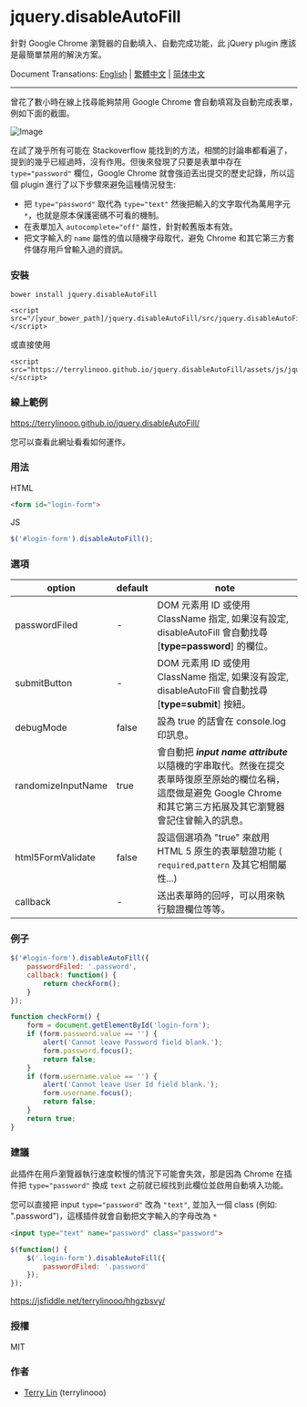 # jquery.disableAutoFill

針對 Google Chrome 瀏覽器的自動填入、自動完成功能，此 jQuery plugin 應該是最簡單禁用的解決方案。

Document Transations: [English](./README.md) | [繁體中文](./README_zh_TW.md) | [简体中文](./README_zh_CN.md)

----

曾花了數小時在線上找尋能夠禁用 Google Chrome 會自動填寫及自動完成表單，例如下面的截圖。

![Image](https://i.imgur.com/j5Mw1ly.png)

在試了幾乎所有可能在 Stackoverflow 能找到的方法，相關的討論串都看遍了，提到的幾乎已經過時，沒有作用。但後來發現了只要是表單中存在 `type="password"` 欄位，Google Chrome 就會強迫丟出提交的歷史記錄，所以這個 plugin 進行了以下步驟來避免這種情況發生:

- 把 `type="password"` 取代為 `type="text"` 然後把輸入的文字取代為萬用字元 `*`，也就是原本保護密碼不可看的機制。
- 在表單加入 `autocomplete="off"` 屬性，針對較舊版本有效。
- 把文字輸入的 `name` 屬性的值以隨機字母取代，避免 Chrome 和其它第三方套件儲存用戶曾輸入過的資訊。 

### 安裝

```
bower install jquery.disableAutoFill
```
```
<script src="/[your_bower_path]/jquery.disableAutoFill/src/jquery.disableAutoFill.min.js"></script>
```

或直接使用

```
<script src="https://terrylinooo.github.io/jquery.disableAutoFill/assets/js/jquery.disableAutoFill.min.js"></script>
```


### 線上範例

https://terrylinooo.github.io/jquery.disableAutoFill/

您可以查看此網址看看如何運作。

### 用法

HTML
```html
<form id="login-form">
```

JS
```javascript
$('#login-form').disableAutoFill();
```

### 選項

option | default | note 
---- | --- | ---
passwordFiled | - | DOM 元素用 ID 或使用 ClassName 指定, 如果沒有設定, disableAutoFill 會自動找尋 [**type=password**] 的欄位。
submitButton | - | DOM 元素用 ID 或使用 ClassName 指定, 如果沒有設定, disableAutoFill 會自動找尋 [**type=submit**] 按紐。
debugMode | false | 設為 true 的話會在 console.log 印訊息。
randomizeInputName | true | 會自動把 <i><strong>input name attribute</strong></i> 以隨機的字串取代。然後在提交表單時復原至原始的欄位名稱，這麼做是避免 Google Chrome 和其它第三方拓展及其它瀏覽器會記住曾輸入的訊息。
html5FormValidate | false | 設這個選項為 "true" 來啟用 HTML 5 原生的表單驗證功能 ( `required`,`pattern` 及其它相關屬性...)
callback | - | 送出表單時的回呼，可以用來執行驗證欄位等等。

### 例子

```javascript
$('#login-form').disableAutoFill({
    passwordFiled: '.password',
    callback: function() {
        return checkForm();
    }
});

function checkForm() {
    form = document.getElementById('login-form');
    if (form.password.value == '') {
        alert('Cannot leave Password field blank.');
        form.password.focus();
        return false;
    }
    if (form.username.value == '') {
        alert('Cannot leave User Id field blank.');
        form.username.focus();
        return false;
    }
    return true;
}
```

### 建議

此插件在用戶瀏覽器執行速度較慢的情況下可能會失效，那是因為 Chrome 在插件把 `type="password"` 換成 `text` 之前就已經找到此欄位並啟用自動填入功能。

您可以直接把 input `type="password"` 改為 `"text"`, 並加入一個 class (例如: ".password")，這樣插件就會自動把文字輸入的字母改為 `*` 

```html
<input type="text" name="password" class="password">
```
```javascript
$(function() {
    $('.login-form').disableAutoFill({
        passwordFiled: '.password'
    });
});
```
https://jsfiddle.net/terrylinooo/hhgzbsvy/

### 授權

MIT

### 作者

* <a href="https://en.dictpedia.org">Terry Lin</a> (terrylinooo)
